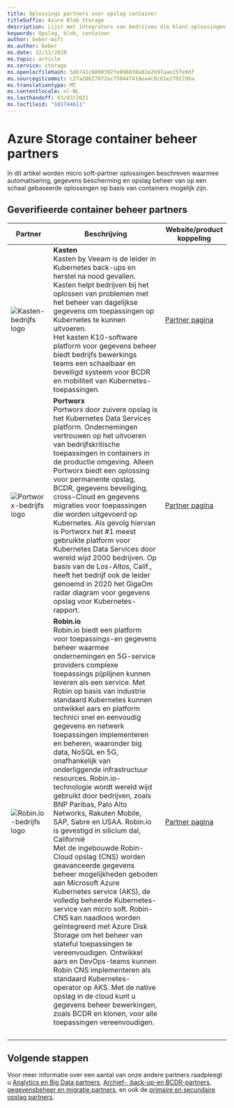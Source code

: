 ```yaml
---
title: Oplossings partners voor opslag container
titleSuffix: Azure Blob Storage
description: Lijst met integrators van bedrijven die klant oplossingen bouwen voor containers met Azure Storage
keywords: Opslag, blob, container
author: beber-msft
ms.author: beber
ms.date: 12/11/2020
ms.topic: article
ms.service: storage
ms.openlocfilehash: 5d6741c0890392fe896038a82e2b97aae25fe9df
ms.sourcegitcommit: c27a20b278f2ac758447418ea4c8c61e27927d6a
ms.translationtype: MT
ms.contentlocale: nl-NL
ms.lasthandoff: 03/03/2021
ms.locfileid: "101744611"
---
```

# <a name="azure-storage-container-management-partners"></a>Azure Storage container beheer partners

In dit artikel worden micro soft-partner oplossingen beschreven waarmee automatisering, gegevens bescherming en opslag beheer van op een schaal gebaseerde oplossingen op basis van containers mogelijk zijn.

## <a name="verified-container-management-partners"></a>Geverifieerde container beheer partners
| Partner | Beschrijving | Website/product koppeling |
| ------- | ----------- | -------------------- |
| ![Kasten-bedrijfs logo](./media/kasten-logo.png) |**Kasten**<br>Kasten by Veeam is de leider in Kubernetes back-ups en herstel na nood gevallen. Kasten helpt bedrijven bij het oplossen van problemen met het beheer van dagelijkse gegevens om toepassingen op Kubernetes te kunnen uitvoeren.<br>Het kasten K10-software platform voor gegevens beheer biedt bedrijfs bewerkings teams een schaalbaar en beveiligd systeem voor BCDR en mobiliteit van Kubernetes-toepassingen.|[Partner pagina](https://docs.kasten.io/latest/install/azure/azure.html)|
| ![Portworx-bedrijfs logo](./media/portworx-logo.png) |**Portworx**<br>Portworx door zuivere opslag is het Kubernetes Data Services platform. Ondernemingen vertrouwen op het uitvoeren van bedrijfskritische toepassingen in containers in de productie omgeving. Alleen Portworx biedt een oplossing voor permanente opslag, BCDR, gegevens beveiliging, cross-Cloud en gegevens migraties voor toepassingen die worden uitgevoerd op Kubernetes. Als gevolg hiervan is Portworx het #1 meest gebruikte platform voor Kubernetes Data Services door wereld wijd 2000 bedrijven. Op basis van de Los-Altos, Calif., heeft het bedrijf ook de leider genoemd in 2020 het GigaOm radar diagram voor gegevens opslag voor Kubernetes-rapport. |[Partner pagina](https://portworx.com/azure/)|
| ![<n/>Robin.io-bedrijfs logo](./media/robin-logo.png) |**<n/>Robin.io**<br><n/>Robin.io biedt een platform voor toepassings-en gegevens beheer waarmee ondernemingen en 5G-service providers complexe toepassings pijplijnen kunnen leveren als een service. Met Robin op basis van industrie standaard Kubernetes kunnen ontwikkel aars en platform technici snel en eenvoudig gegevens en netwerk toepassingen implementeren en beheren, waaronder big data, NoSQL en 5G, onafhankelijk van onderliggende infrastructuur resources. <n/>Robin.io-technologie wordt wereld wijd gebruikt door bedrijven, zoals BNP Paribas, Palo Alto Networks, Rakuten Mobile, SAP, Sabre en USAA. <n/>Robin.io is gevestigd in silicium dal, Californië <br> Met de ingebouwde Robin-Cloud opslag (CNS) worden geavanceerde gegevens beheer mogelijkheden geboden aan Microsoft Azure Kubernetes service (AKS), de volledig beheerde Kubernetes-service van micro soft. Robin-CNS kan naadloos worden geïntegreerd met Azure Disk Storage om het beheer van stateful toepassingen te vereenvoudigen. Ontwikkel aars en DevOps-teams kunnen Robin CNS implementeren als standaard Kubernetes-operator op AKS. Met de native opslag in de cloud kunt u gegevens beheer bewerkingen, zoals BCDR en klonen, voor alle toepassingen vereenvoudigen. |[Partner pagina](https://robin.io/robin-cloud-native-storage-for-microsoft-aks/)|<br>|
|<br>|

## <a name="next-steps"></a>Volgende stappen
Voor meer informatie over een aantal van onze andere partners raadpleegt u [Analytics en Big Data partners](..\analytics\partner-overview.md), [Archief-, back-up-en BCDR-partners](..\backup-archive-disaster-recovery\partner-overview.md), [gegevensbeheer en migratie partners](..\data-management\partner-overview.md), en ook de [primaire en secundaire opslag partners](..\primary-secondary-storage\partner-overview.md).



